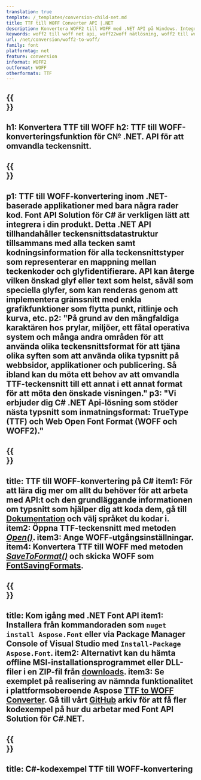 ```yaml
---
translation: true
template: /_templates/conversion-child-net.md
title: TTF till WOFF Converter API |.NET
description: Konvertera WOFF2 till WOFF med .NET API på Windows. Integrera denna inbyggda WOFF2 till WOFF teckensnittskonverteringsfunktion i din egen lösning.
keywords: woff2 till woff net api, woff22woff nätlösning, woff2 till woff net
url: /net/conversion/woff2-to-woff/
family: font
platformtag: net
feature: conversion
informat: WOFF2
outformat: WOFF
otherformats: TTF
---
```


{{<section banner>}}
---
h1: Konvertera TTF till WOFF
h2: TTF till WOFF-konverteringsfunktion för C№ .NET. API för att omvandla teckensnitt.
---

{{<section overview>}}
---
p1: TTF till WOFF-konvertering inom .NET-baserade applikationer med bara några rader kod. Font API Solution för С# är verkligen lätt att integrera i din produkt. Detta .NET API tillhandahåller teckensnittsdatastruktur tillsammans med alla tecken samt kodningsinformation för alla teckensnittstyper som representerar en mappning mellan teckenkoder och glyfidentifierare. API kan återge vilken önskad glyf eller text som helst, såväl som speciella glyfer, som kan renderas genom att implementera gränssnitt med enkla grafikfunktioner som flytta punkt, ritlinje och kurva, etc.
p2: "På grund av den mångfaldiga karaktären hos prylar, miljöer, ett fåtal operativa system och många andra områden för att använda olika teckensnittsformat för att tjäna olika syften som att använda olika typsnitt på webbsidor, applikationer och publicering. Så ibland kan du möta ett behov av att omvandla TTF-teckensnitt till ett annat i ett annat format för att möta den önskade visningen."
p3: "Vi erbjuder dig С# .NET Api-lösning som stöder nästa typsnitt som inmatningsformat: TrueType (TTF) och Web Open Font Format (WOFF och WOFF2)."
---

{{<section feature1>}}
---
title: TTF till WOFF-konvertering på C#
item1: För att lära dig mer om allt du behöver för att arbeta med API:t och den grundläggande informationen om typsnitt som hjälper dig att koda dem, gå till [Dokumentation](https://docs.aspose.com/font/) och välj språket du kodar i.
item2: Öppna TTF-teckensnitt med metoden [*Open()*](https://reference.aspose.com/font/net/aspose.font/font/open/).
item3: Ange WOFF-utgångsinställningar.
item4: Konvertera TTF till WOFF med metoden [*SaveToFormat()*](https://reference.aspose.com/font/net/aspose.font/font/savetoformat/) och skicka WOFF som [FontSavingFormats](https://reference.aspose.com/font/net/aspose.font/fontsavingformats/).
---

{{<section feature2>}}
---
title: Kom igång med .NET Font API
item1: Installera från kommandoraden som ```nuget install Aspose.Font``` eller via Package Manager Console of Visual Studio med ```Install-Package Aspose.Font```.
item2: Alternativt kan du hämta offline MSI-installationsprogrammet eller DLL-filer i en ZIP-fil från [downloads](https://releases.aspose.com/font/net/).
item3: Se exemplet på realisering av nämnda funktionalitet i plattformsoberoende Aspose [TTF to WOFF Converter](https://products.aspose.app/font/conversion/ttf-to-woff). Gå till vårt [GitHub](https://github.com/aspose-font/Aspose.Font-Documentation/tree/master/net-examples) arkiv för att få fler kodexempel på hur du arbetar med Font API Solution för C#.NET.
---

{{<section codeexample>}}
---
title: C#-kodexempel TTF till WOFF-konvertering
---
